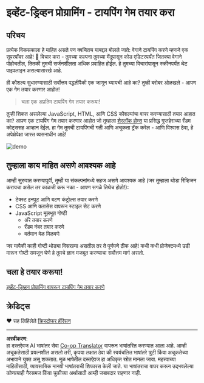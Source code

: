 <!--
CO_OP_TRANSLATOR_METADATA:
{
  "original_hash": "5adea7059676fcdb1b546ccd54c956c2",
  "translation_date": "2025-10-22T16:25:28+00:00",
  "source_file": "4-typing-game/README.md",
  "language_code": "mr"
}
-->
# इव्हेंट-ड्रिव्हन प्रोग्रामिंग - टायपिंग गेम तयार करा

## परिचय

प्रत्येक विकसकाला हे माहित असते पण क्वचितच याबद्दल बोलले जाते: वेगाने टायपिंग करणे म्हणजे एक सुपरपॉवर आहे! 🚀 विचार करा - तुमच्या कल्पना तुमच्या मेंदूपासून कोड एडिटरपर्यंत जितक्या वेगाने पोहोचतील, तितकी तुमची सर्जनशीलता अधिक प्रवाहित होईल. हे तुमच्या विचारांपासून स्क्रीनपर्यंत थेट पाइपलाइन असल्यासारखे आहे.

ही कौशल्य सुधारण्यासाठी सर्वोत्तम पद्धतींपैकी एक जाणून घ्यायची आहे का? तुम्ही बरोबर ओळखले - आपण एक गेम तयार करणार आहोत!

> चला एक अप्रतिम टायपिंग गेम तयार करूया!

तुम्ही शिकत असलेल्या JavaScript, HTML, आणि CSS कौशल्यांचा वापर करण्यासाठी तयार आहात का? आपण एक टायपिंग गेम तयार करणार आहोत जो तुम्हाला [शेरलॉक होम्स](https://en.wikipedia.org/wiki/Sherlock_Holmes) या प्रसिद्ध गुप्तहेराच्या रँडम कोट्ससह आव्हान देईल. हा गेम तुमची टायपिंगची गती आणि अचूकता ट्रॅक करेल - आणि विश्वास ठेवा, हे अपेक्षेपेक्षा जास्त व्यसनाधीन आहे!

![demo](../../../4-typing-game/images/demo.gif)

## तुम्हाला काय माहित असणे आवश्यक आहे

आम्ही सुरुवात करण्यापूर्वी, तुम्ही या संकल्पनांमध्ये सहज असणे आवश्यक आहे (जर तुम्हाला थोडा रिव्हिजन करायचा असेल तर काळजी करू नका - आपण सगळे तिथेच होतो!):

- टेक्स्ट इनपुट आणि बटण कंट्रोल्स तयार करणे
- CSS आणि क्लासेस वापरून स्टाइल सेट करणे  
- JavaScript मूलभूत गोष्टी
  - अ‍ॅरे तयार करणे
  - रँडम नंबर तयार करणे
  - वर्तमान वेळ मिळवणे

जर यापैकी काही गोष्टी थोड्या विसरल्या असतील तर ते पूर्णपणे ठीक आहे! कधी कधी प्रोजेक्टमध्ये उडी मारून गोष्टी समजून घेणे हे तुमचे ज्ञान मजबूत करण्याचा सर्वोत्तम मार्ग असतो.

## चला हे तयार करूया!

[इव्हेंट-ड्रिव्हन प्रोग्रामिंग वापरून टायपिंग गेम तयार करणे](./typing-game/README.md)

## क्रेडिट्स

♥️ सह लिहिलेले [क्रिस्टोफर हॅरिसन](http://www.twitter.com/geektrainer)

---

**अस्वीकरण**:  
हा दस्तऐवज AI भाषांतर सेवा [Co-op Translator](https://github.com/Azure/co-op-translator) वापरून भाषांतरित करण्यात आला आहे. आम्ही अचूकतेसाठी प्रयत्नशील असलो तरी, कृपया लक्षात ठेवा की स्वयंचलित भाषांतरे त्रुटी किंवा अचूकतेच्या अभावाने युक्त असू शकतात. मूळ भाषेतील दस्तऐवज हा अधिकृत स्रोत मानला जावा. महत्त्वाच्या माहितीसाठी, व्यावसायिक मानवी भाषांतराची शिफारस केली जाते. या भाषांतराचा वापर करून उद्भवलेल्या कोणत्याही गैरसमज किंवा चुकीच्या अर्थासाठी आम्ही जबाबदार राहणार नाही.